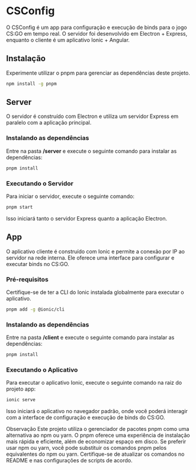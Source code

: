 # CSConfig
O CSConfig é um app para configuração e execução de binds para o jogo CS:GO em tempo real. O servidor foi desenvolvido em Electron + Express, enquanto o cliente é um aplicativo Ionic + Angular.

## Instalação
Experimente utilizar o pnpm para gerenciar as dependências deste projeto.

```bash
npm install -g pnpm
```

## Server
O servidor é construído com Electron e utiliza um servidor Express em paralelo com a aplicação principal.

### Instalando as dependências
Entre na pasta **/server** e execute o seguinte comando para instalar as dependências:

```bash
pnpm install
```

### Executando o Servidor
Para iniciar o servidor, execute o seguinte comando:

```bash
pnpm start
```

Isso iniciará tanto o servidor Express quanto a aplicação Electron.

## App
O aplicativo cliente é construído com Ionic e permite a conexão por IP ao servidor na rede interna. Ele oferece uma interface para configurar e executar binds no CS:GO.

### Pré-requisitos
Certifique-se de ter a CLI do Ionic instalada globalmente para executar o aplicativo.

```bash
pnpm add -g @ionic/cli
```

### Instalando as dependências
Entre na pasta **/client** e execute o seguinte comando para instalar as dependências:

```bash
pnpm install
```

### Executando o Aplicativo
Para executar o aplicativo Ionic, execute o seguinte comando na raiz do projeto app:

```bash
ionic serve
```

Isso iniciará o aplicativo no navegador padrão, onde você poderá interagir com a interface de configuração e execução de binds do CS:GO.

Observação
Este projeto utiliza o gerenciador de pacotes pnpm como uma alternativa ao npm ou yarn. O pnpm oferece uma experiência de instalação mais rápida e eficiente, além de economizar espaço em disco. Se preferir usar npm ou yarn, você pode substituir os comandos pnpm pelos equivalentes do npm ou yarn. Certifique-se de atualizar os comandos no README e nas configurações de scripts de acordo.